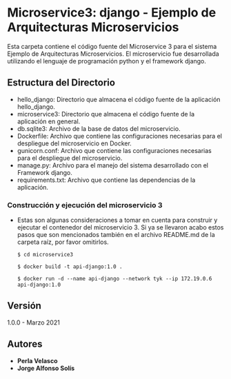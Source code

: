 # Microservice3: django - Ejemplo de Arquitecturas Microservicios

Esta carpeta contiene el código fuente del Microservice 3 para el sistema Ejemplo de Arquitecturas Microservicios. El microservicio fue desarrollada utilizando el lenguaje de programación python y el framework django.

## Estructura del Directorio

- hello_django: Directorio que almacena el código fuente de la aplicación hello_django.
- microservice3: Directorio que almacena el código fuente de la aplicación en general.
- db.sqlite3: Archivo de la base de datos del microservicio.
- Dockerfile: Archivo que contiene las configuraciones necesarias para el despliegue del microservicio en Docker.
- gunicorn.conf: Archivo que contiene las configuraciones necesarias para el despliegue del microservicio.
- manage.py: Archivo para el manejo del sistema desarrollado con el Framework django.
- requirements.txt: Archivo que contiene las dependencias de la aplicación.

### Construcción y ejecución del microservicio 3

- Estas son algunas consideraciones a tomar en cuenta para construir y ejecutar el contenedor del microservicio 3. Si ya se llevaron acabo estos pasos que son mencionados también en el archivo README.md de la carpeta raíz, por favor omitirlos.

   ```shell
   $ cd microservice3

   $ docker build -t api-django:1.0 .

   $ docker run -d --name api-django --network tyk --ip 172.19.0.6 api-django:1.0

   ```

## Versión

1.0.0 - Marzo 2021

## Autores

* **Perla Velasco**
* **Jorge Alfonso Solís**